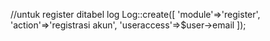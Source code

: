 //untuk register ditabel log
 Log::create([
        'module'=>'register',
        'action'=>'registrasi akun',
        'useraccess'=>$user->email
    ]);
